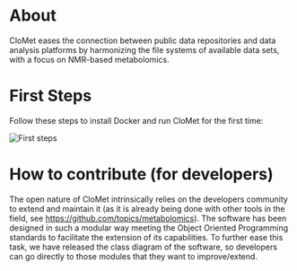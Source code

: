 # About
CloMet eases the connection between public data repositories and data analysis platforms by harmonizing the file systems of available data sets, with a focus on NMR-based metabolomics.

# First Steps
Follow these steps to install Docker and run CloMet for the first time:

![First steps](https://user-images.githubusercontent.com/73774413/216260959-6f8b9ef7-1bf5-4f7e-b6ab-b0dafc3386eb.jpg)

# How to contribute (for developers)

The open nature of CloMet intrinsically relies on the developers community to extend and maintain it (as it is already being done with other tools in the field, see  https://github.com/topics/metabolomics). The software has been designed in such a modular way meeting the Object Oriented Programming standards to facilitate the extension of its capabilities. To further ease this task, we have released the class diagram of the software, so developers can go directly to those modules that they want to improve/extend.
